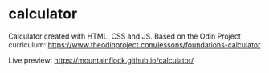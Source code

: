 # calculator
Calculator created with HTML, CSS and JS.
Based on the Odin Project curriculum: https://www.theodinproject.com/lessons/foundations-calculator

Live preview: https://mountainflock.github.io/calculator/
